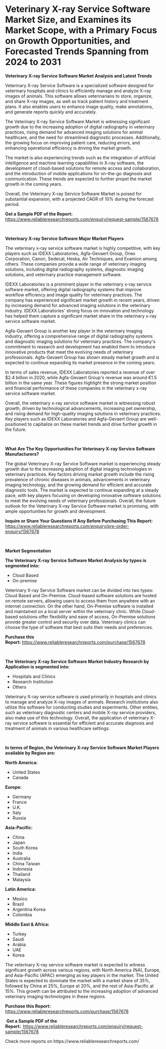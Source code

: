 <p><h1>Veterinary X-ray Service Software Market Size, and Examines its Market Scope, with a Primary Focus on Growth Opportunities, and Forecasted Trends Spanning from 2024 to 2031</h1></p><p><strong>Veterinary X-ray Service Software Market Analysis and Latest Trends</strong></p>
<p><p>Veterinary X-ray Service Software is a specialized software designed for veterinary hospitals and clinics to efficiently manage and analyze X-ray images of animals. This software allows veterinarians to store, organize, and share X-ray images, as well as track patient history and treatment plans. It also enables users to enhance image quality, make annotations, and generate reports quickly and accurately.</p><p>The Veterinary X-ray Service Software Market is witnessing significant growth due to the increasing adoption of digital radiography in veterinary practices, rising demand for advanced imaging solutions for animal healthcare, and the need for streamlined diagnostic processes. Additionally, the growing focus on improving patient care, reducing errors, and enhancing operational efficiency is driving the market growth.</p><p>The market is also experiencing trends such as the integration of artificial intelligence and machine learning capabilities in X-ray software, the development of cloud-based solutions for remote access and collaboration, and the introduction of mobile applications for on-the-go diagnosis and communication. These trends are expected to further propel the market growth in the coming years.</p><p>Overall, the Veterinary X-ray Service Software Market is poised for substantial expansion, with a projected CAGR of 10% during the forecast period.</p></p>
<p><strong>Get a Sample PDF of the Report:&nbsp;</strong> <a href="https://www.reliableresearchreports.com/enquiry/request-sample/1567678">https://www.reliableresearchreports.com/enquiry/request-sample/1567678</a></p>
<p>&nbsp;</p>
<p><strong>Veterinary X-ray Service Software Major Market Players</strong></p>
<p><p>The veterinary x-ray service software market is highly competitive, with key players such as IDEXX Laboratories, Agfa-Gevaert Group, Onex Corporation, Canon, Sedecal, Heska, Air Techniques, and Examion among others. These companies provide a wide range of veterinary imaging solutions, including digital radiography systems, diagnostic imaging solutions, and veterinary practice management software.</p><p>IDEXX Laboratories is a prominent player in the veterinary x-ray service software market, offering digital radiography systems that improve workflow efficiency and image quality for veterinary practices. The company has experienced significant market growth in recent years, driven by increasing demand for advanced imaging solutions in the veterinary industry. IDEXX Laboratories' strong focus on innovation and technology has helped them capture a significant market share in the veterinary x-ray service software market.</p><p>Agfa-Gevaert Group is another key player in the veterinary imaging industry, offering a comprehensive range of digital radiography systems and diagnostic imaging solutions for veterinary practices. The company's commitment to research and development has enabled them to introduce innovative products that meet the evolving needs of veterinary professionals. Agfa-Gevaert Group has shown steady market growth and is expected to continue expanding its market presence in the coming years.</p><p>In terms of sales revenue, IDEXX Laboratories reported a revenue of over $2.4 billion in 2020, while Agfa-Gevaert Group's revenue was around €1.5 billion in the same year. These figures highlight the strong market position and financial performance of these companies in the veterinary x-ray service software market.</p><p>Overall, the veterinary x-ray service software market is witnessing robust growth, driven by technological advancements, increasing pet ownership, and rising demand for high-quality imaging solutions in veterinary practices. Key players such as IDEXX Laboratories and Agfa-Gevaert Group are well-positioned to capitalize on these market trends and drive further growth in the future.</p></p>
<p>&nbsp;</p>
<p><strong>What Are The Key Opportunities For Veterinary X-ray Service Software Manufacturers?</strong></p>
<p><p>The global Veterinary X-ray Service Software market is experiencing steady growth due to the increasing adoption of digital imaging technologies in veterinary practices. Key factors driving market growth include the rising prevalence of chronic diseases in animals, advancements in veterinary imaging technology, and the growing demand for efficient and accurate diagnostic tools. The market is expected to continue expanding at a steady pace, with key players focusing on developing innovative software solutions to meet the evolving needs of veterinary professionals. Overall, the future outlook for the Veterinary X-ray Service Software market is promising, with ample opportunities for growth and development.</p></p>
<p><strong>Inquire or Share Your Questions If Any Before Purchasing This Report:</strong> <a href="https://www.reliableresearchreports.com/enquiry/pre-order-enquiry/1567678">https://www.reliableresearchreports.com/enquiry/pre-order-enquiry/1567678</a></p>
<p>&nbsp;</p>
<p><strong>Market Segmentation</strong></p>
<p><strong>The Veterinary X-ray Service Software Market Analysis by types is segmented into:</strong></p>
<p><ul><li>Cloud Based</li><li>On-premise</li></ul></p>
<p><p>Veterinary X-ray Service Software market can be divided into two types: Cloud Based and On-Premise. Cloud-based software solutions are hosted on remote servers, allowing users to access them from anywhere with an internet connection. On the other hand, On-Premise software is installed and maintained on a local server within the veterinary clinic. While Cloud-based solutions offer flexibility and ease of access, On-Premise solutions provide greater control and security over data. Veterinary clinics can choose the type of software that best suits their needs and preferences.</p></p>
<p><strong>Purchase this Report:&nbsp;</strong><a href="https://www.reliableresearchreports.com/purchase/1567678">https://www.reliableresearchreports.com/purchase/1567678</a></p>
<p>&nbsp;</p>
<p><strong>The Veterinary X-ray Service Software Market Industry Research by Application is segmented into:</strong></p>
<p><ul><li>Hospitals and Clinics</li><li>Research Institution</li><li>Others</li></ul></p>
<p><p>Veterinary X-ray service software is used primarily in hospitals and clinics to manage and analyze X-ray images of animals. Research institutions also utilize this software for conducting studies and experiments. Other entities, such as veterinary diagnostic centers and mobile X-ray service providers, also make use of this technology. Overall, the application of veterinary X-ray service software is essential for efficient and accurate diagnosis and treatment of animals in various healthcare settings.</p></p>
<p>&nbsp;</p>
<p><strong>In terms of Region, the Veterinary X-ray Service Software Market Players available by Region are:</strong></p>
<p>
    <p> <strong> North America: </strong>
        <ul>
            <li>United States</li>
            <li>Canada</li>
        </ul>
        </p> 
    <p> <strong> Europe: </strong>
        <ul>
            <li>Germany</li>
            <li>France</li>
            <li>U.K.</li>
            <li>Italy</li>
            <li>Russia</li>
        </ul>
        </p> 
    <p> <strong> Asia-Pacific: </strong>
        <ul>
            <li>China</li>
            <li>Japan</li>
            <li>South Korea</li>
            <li>India</li>
            <li>Australia</li>
            <li>China Taiwan</li>
            <li>Indonesia</li>
            <li>Thailand</li>
            <li>Malaysia</li>
        </ul>
        </p> 
    <p> <strong> Latin America: </strong>
        <ul>
            <li>Mexico</li>
            <li>Brazil</li>
            <li>Argentina Korea</li>
            <li>Colombia</li>
        </ul>
        </p> 
    <p> <strong> Middle East & Africa: </strong>
        <ul>
            <li>Turkey</li>
            <li>Saudi</li>
            <li>Arabia</li>
            <li>UAE</li>
            <li>Korea</li>
        </ul>
    </p>
    </p>
<p><p>The veterinary X-ray service software market is expected to witness significant growth across various regions, with North America (NA), Europe, and Asia-Pacific (APAC) emerging as key players in the market. The United States is expected to dominate the market with a market share of 35%, followed by China at 25%, Europe at 20%, and the rest of Asia-Pacific at 15%. This growth can be attributed to the increasing adoption of advanced veterinary imaging technologies in these regions.</p></p>
<p><strong>Purchase this Report: </strong><a href="https://www.reliableresearchreports.com/purchase/1567678">https://www.reliableresearchreports.com/purchase/1567678</a></p>
<p>&nbsp;<strong>Get a Sample PDF of the Report:&nbsp;&nbsp;</strong><a href="https://www.reliableresearchreports.com/enquiry/request-sample/1567678">https://www.reliableresearchreports.com/enquiry/request-sample/1567678</a></p>
<p><strong></strong></p>
<p>Check more reports on https://www.reliableresearchreports.com/</p>